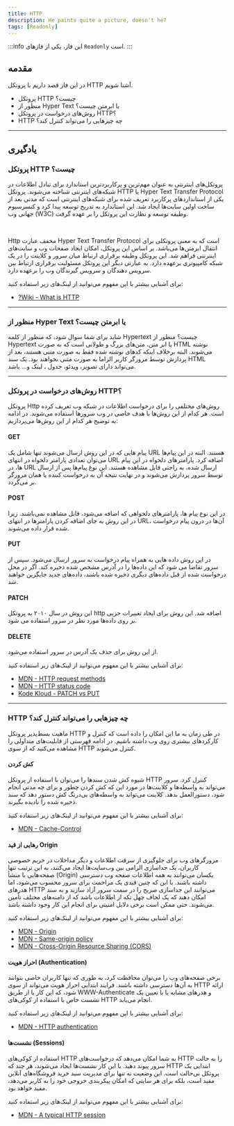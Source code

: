 ```yaml
---
title: HTTP
description: He paints quite a picture, doesn't he?
tags: [Readonly]
---
```


:::info این فاز، یکی از فازهای `Readonly` است.
:::

## مقدمه
در این فاز قصد داریم با پروتکل HTTP آشنا شویم.

-   پروتکل HTTP چیست؟
-   منظور از Hyper Text یا ابرمتن چیست؟
-   روش‌های درخواست در پروتکل HTTP؟
- HTTP چه چیزهایی را می‌تواند کنترل کند؟

---

## یادگیری

### پروتکل HTTP چیست؟
پروتکل‌های اینترنتی به عنوان مهم‌‌ترین و پرکاربردترین استاندارد برای تبادل اطلاعات در شبکه‌‌های اینترنتی شناخته می‌شوند.
پروتکل HTTP یا Hyper Text Transfer Protocol یکی از استانداردهای پرکاربرد تعریف شده برای شبکه‌های اینترنتی است
که مدتی بعد از ساخت اولین سایت‌ها ایجاد شد.
این استاندارد به تدریج توسعه پیدا کرد و کنسرسیوم جهانی وب (W3C) وظیفه توسعه و نظارت این پروتکل را بر عهده گرفت.

<br/>

Http مخفف عبارت Hyper Text Transfer Protocol است
که به معنی پروتکلی برای انتقال ابرمتن‌ها می‌باشد.
بر اساس این پروتکل، امکان ایجاد صفحات وب و سایت‌های اینترنتی فراهم شد.
این پروتکل وظیفه برقراری ارتباط میان سرور و کلاینت را در یک شبکه کامپیوتری برعهده دارد.
به عبارتی دیگر این پروتکل مسئولیت برقراری ارتباط بین سرویس دهندگان و سرویس گیرندگان وب را برعهده دارد.

برای آشنایی بیشتر با این مفهوم می‌توانید از لینک‌های زیر استفاده کنید:

-   [?Wiki - What is HTTP](https://en.wikipedia.org/wiki/HTTP)
---

### منظور از Hyper Text یا ابرمتن چیست؟
شاید برای شما سوال شود، که منظور از کلمه Hypertext چیست؟
منظور از Hypertext یا ابر متن، متن‌های بزرگ و طولانی است که به صورت HTML نوشته می‌شوند.
البته برخلاف اینکه کدهای نوشته شده فقط به صورت متنی هستند،
بعد از پردازش توسط مرورگر کاربر الزاما به صورت متنی نخواهند بود.
یک سند HTML می‌تواند دارای تصویر، ویدئو، جدول ، لینک و... باشد.

---

### روش‌های درخواست در پروتکل HTTP؟
پروتکل Http روش‌‌های مختلفی را برای درخواست اطلاعات در شبکه وب تعریف کرده‌ است.
هر کدام از این روش‌ها با هدف خاصی در وب سرورها استفاده می‌شوند.
در ادامه به توضیح هر کدام از این روش‌ها می‌پردازیم:

#### GET
پیام هایی که در این روش ارسال می‌شوند تنها شامل یک URL هستند.
البته در این پیام‌ها می‌توان تعدادی پارامتر دلخواه در انتهای URL اضافه کرد.
پارامترهای دلخواه در این پیام ها، در URL ارسال شده، به راحتی قابل مشاهده هستند.
این نوع پیام‌ها پس از ارسال توسط سرور پردازش می‌شوند و در نهایت نتیجه آن به درخواست کننده یا همان مرورگر بر می‌گردد.

#### POST
در این نوع پیام ها، پارامترهای دلخواهی که اضافه می‌شود، قابل مشاهده نمی‌باشند.
زیرا در این روش به جای اضافه کردن پارامترها در انتهای URL، آن‌ها در درون پیام درخواست شده قرار داده می‌شوند.

#### PUT
در این روش داده هایی به همراه پیام درخواست به سرور ارسال می‌شود.
سپس از سرور تقاضا می‌ شود که این داده‌ها را در آدرس مشخص شده ذخیره کند.
اگر در محلِ درخواست شده از قبل داده‌های دیگری ذخیره شده باشند، داده‌های جدید جایگزین خواهند شد.

#### PATCH
این روش در سال ۲۰۱۰ به پروتکل http اضافه شد.
این روش برای ایجاد تغییرات جزیی بر روی داده‌ها مورد نظر در سرور استفاده می‌ شود.

#### DELETE
از این روش برای حذف یک آدرس در سرور استفاده می‌شود.

برای آشنایی بیشتر با این مفهوم می‌توانید از لینک‌های زیر استفاده کنید:

-   [MDN - HTTP request methods](https://developer.mozilla.org/en-US/docs/Web/HTTP/Methods)
-   [MDN - HTTP status code](https://developer.mozilla.org/en-US/docs/Web/HTTP/Status)
-   [Kode Kloud - PATCH vs PUT](https://kodekloud.com/blog/put-and-patch-in-rest-api/)

---

### HTTP چه چیزهایی را می‌تواند کنترل کند؟
ماهیت بسط‌پذیر پروتکل HTTP در طی زمان به ما این امکان را داده است که کنترل و کارکردهای بیشتری روی وب داشته باشیم.
در ادامه فهرستی از قابلیت‌های متداولی را مشاهده می‌کنید که از سوی HTTP کنترل می‌شوند.

#### کش کردن
شیوه کش شدن سندها را می‌توان با استفاده از پروتکل HTTP کنترل کرد.
سرور می‌تواند به واسطه‌ها و کلاینت‌ها در مورد این که کش کردن چطور و برای چه مدتی انجام شود، دستورالعمل بدهد.
کلاینت می‌تواند به واسطه‌های بی‌د‌رنگ کش دستور دهد که سند ذخیره شده را نادیده بگیرند.

برای آشنایی بیشتر با این مفهوم می‌توانید از لینک‌های زیر استفاده کنید:

-   [MDN - Cache-Control](https://developer.mozilla.org/en-US/docs/Web/HTTP/Headers/Cache-Control)

#### رهایی از قید Origin
مرورگرهای وب برای جلوگیری از سرقت اطلاعات و دیگر مداخلات در حریم خصوصی کاربران، یک جداسازی الزامی بین وب‌سایت‌ها ایجاد می‌کنند،
به این ترتیب تنها صفحه‌هایی با منشأ (Origin) یکسان می‌توانند به همه اطلاعات صفحه وب دسترسی داشته باشند.
با این که چنین قیدی یک مزاحمت برای سرور محسوب می‌شود، اما هدرهای HTTP می‌توانند این جداسازی صریح را در سمت سرور آزاد سازند
و به سند امکان دهند که یک لحاف چهل تکه از اطلاعات باشد که از دامنه‌های مختلف تأمین می‌شوند.
حتی ممکن است برخی دلایل امنیتی برای انجام این کار وجود داشته باشد.

برای آشنایی بیشتر با این مفهوم می‌توانید از لینک‌های زیر استفاده کنید:

-   [MDN - Origin](https://developer.mozilla.org/en-US/docs/Web/HTTP/Headers/Origin)
-   [MDN - Same-origin policy](https://developer.mozilla.org/en-US/docs/Web/Security/Same-origin_policy)
-   [MDN - Cross-Origin Resource Sharing (CORS)](https://developer.mozilla.org/en-US/docs/Web/HTTP/CORS)

#### احراز هویت (Authentication)
برخی صفحه‌های وب را می‌توان محافظت کرد، به طوری که تنها کاربران خاصی بتوانند به آن‌ها دسترسی داشته باشند.
فرایند ابتدایی احراز هویت می‌تواند از سوی HTTP ارائه شود،
که این کار یا از طریق WWW-Authenticate و هدرهای مشابه یا با تعیین یک نشست خاص با استفاده از کوکی‌های HTTP انجام می‌یابد.

برای آشنایی بیشتر با این مفهوم می‌توانید از لینک‌های زیر استفاده کنید:

-   [MDN - HTTP authentication](https://developer.mozilla.org/en-US/docs/Web/HTTP/Authentication)

#### نشست‌ها (Sessions)
استفاده از کوکی‌های HTTP به شما امکان می‌دهد که درخواست‌های HTTP را به حالت سرور پیوند دهید.
با این کار نشست‌ها ایجاد می‌شوند، هر چند که HTTP ابتدایی یک پروتکل بی‌حالت است.
این وضعیت نه تنها برای مدیریت سبد خرید فروشگاه‌های آنلاین مفید است،
بلکه برای هر سایتی که امکان پیکربندی خروجی خود را به کاربر می‌دهد، مفید خواهد بود.

برای آشنایی بیشتر با این مفهوم می‌توانید از لینک‌های زیر استفاده کنید:

-   [MDN - A typical HTTP session](https://developer.mozilla.org/en-US/docs/Web/HTTP/Session)
